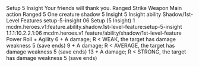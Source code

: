 <ability>
  <name>Setup</name>
  <cost>5 Insight</cost>
  <flavor>Your friends will thank you.</flavor>
  <keywords>
    <keyword>Ranged</keyword>
    <keyword>Strike</keyword>
    <keyword>Weapon</keyword>
  </keywords>
  <type>Main action</type>
  <distance>Ranged 5</distance>
  <target>One creature</target>
  <metadata>
    <class>shadow</class>
    <cost>5 Insight</cost>
    <cost_amount>5</cost_amount>
    <cost_resource>Insight</cost_resource>
    <feature_type>ability</feature_type>
    <file_dpath>Shadow/1st-Level Features</file_dpath>
    <item_id>setup-5-insight</item_id>
    <item_index>06</item_index>
    <item_name>Setup (5 Insight)</item_name>
    <level>1</level>
    <scc>mcdm.heroes.v1:feature.ability.shadow.1st-level-feature:setup-5-insight</scc>
    <scdc>1.1.1:10.2.2.1:06</scdc>
    <source>mcdm.heroes.v1</source>
    <type>feature/ability/shadow/1st-level-feature</type>
  </metadata>
  <effects>
    <effect type="roll">
      <roll>Power Roll + Agility</roll>
      <t1>6 + A damage; R &lt; WEAK, the target has damage weakness 5 (save ends)</t1>
      <t2>9 + A damage; R &lt; AVERAGE, the target has damage weakness 5 (save ends)</t2>
      <t3>13 + A damage; R &lt; STRONG, the target has damage weakness 5 (save ends)</t3>
    </effect>
  </effects>
</ability>

